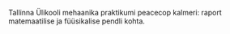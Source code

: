 Tallinna Ülikooli mehaanika praktikumi peacecop kalmeri: raport matemaatilise ja füüsikalise pendli kohta.
